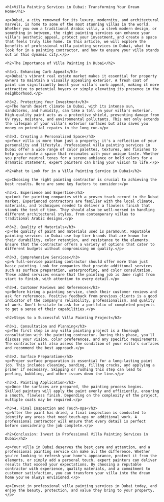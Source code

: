 <!DOCTYPE html>
<html lang="en">
<head>
    <meta charset="UTF-8">
    <meta name="viewport" content="width=device-width, initial-scale=1.0">
    <title>Villa Painting Services in Dubai: Transforming Your Dream Home</title>
</head>
<body>

    <h1>Villa Painting Services in Dubai: Transforming Your Dream Home</h1>

    <p>Dubai, a city renowned for its luxury, modernity, and architectural marvels, is home to some of the most stunning villas in the world. Whether you own a traditional Arabic villa, a sleek modern design, or something in between, the right painting services can enhance your villa's aesthetic appeal, protect your investment, and create a space that feels truly like home. In this article, we will explore the benefits of professional villa painting services in Dubai, what to look for in a painting contractor, and how to ensure your villa stands out in this dynamic city.</p>

    <h2>The Importance of Villa Painting in Dubai</h2>

    <h3>1. Enhancing Curb Appeal</h3>
    <p>Dubai's vibrant real estate market makes it essential for property owners to maintain a visually appealing exterior. A fresh coat of paint can significantly boost your villa's curb appeal, making it more attractive to potential buyers or simply elevating its presence in the neighborhood.</p>

    <h3>2. Protecting Your Investment</h3>
    <p>The harsh desert climate in Dubai, with its intense sun, sandstorms, and humidity, can take a toll on your villa's exterior. High-quality paint acts as a protective shield, preventing damage from UV rays, moisture, and environmental pollutants. This not only extends the lifespan of your villa's exterior surfaces but also saves you money on potential repairs in the long run.</p>

    <h3>3. Creating a Personalized Space</h3>
    <p>Your villa is more than just a property; it's a reflection of your personality and lifestyle. Professional villa painting services in Dubai offer a wide range of color palettes, textures, and finishes to help you create a space that resonates with your unique taste. Whether you prefer neutral tones for a serene ambiance or bold colors for a dramatic statement, expert painters can bring your vision to life.</p>

    <h2>What to Look for in a Villa Painting Service in Dubai</h2>

    <p>Choosing the right painting contractor is crucial to achieving the best results. Here are some key factors to consider:</p>

    <h3>1. Experience and Expertise</h3>
    <p>Look for painting companies with a proven track record in the Dubai market. Experienced contractors are familiar with the local climate, materials, and techniques needed to deliver a flawless finish that stands the test of time. They should also be well-versed in handling different architectural styles, from contemporary villas to traditional Arabic designs.</p>

    <h3>2. Quality of Materials</h3>
    <p>The quality of paint and materials used is paramount. Reputable painting services in Dubai use top-tier brands that are known for their durability, color retention, and resistance to the elements. Ensure that the contractor offers a variety of options that cater to different budgets without compromising on quality.</p>

    <h3>3. Comprehensive Services</h3>
    <p>A full-service painting contractor should offer more than just basic painting. Look for companies that provide additional services such as surface preparation, waterproofing, and color consultation. These added services ensure that the painting job is done right from start to finish, with attention to every detail.</p>

    <h3>4. Customer Reviews and References</h3>
    <p>Before hiring a painting service, check their customer reviews and ask for references. Positive feedback from previous clients is a good indicator of the company's reliability, professionalism, and quality of work. Don't hesitate to ask for a portfolio of completed projects to get a sense of their capabilities.</p>

    <h2>Steps to a Successful Villa Painting Project</h2>

    <h3>1. Consultation and Planning</h3>
    <p>The first step in any villa painting project is a thorough consultation with the painting contractor. During this phase, you'll discuss your vision, color preferences, and any specific requirements. The contractor will also assess the condition of your villa's surfaces and recommend the best approach.</p>

    <h3>2. Surface Preparation</h3>
    <p>Proper surface preparation is essential for a long-lasting paint job. This includes cleaning, sanding, filling cracks, and applying a primer if necessary. Skipping or rushing this step can lead to peeling, bubbling, and other issues down the line.</p>

    <h3>3. Painting Application</h3>
    <p>Once the surfaces are prepared, the painting process begins. Skilled painters will apply the paint evenly and efficiently, ensuring a smooth, flawless finish. Depending on the complexity of the project, multiple coats may be required.</p>

    <h3>4. Final Inspection and Touch-Ups</h3>
    <p>After the paint has dried, a final inspection is conducted to identify any areas that need touch-ups or additional work. A professional contractor will ensure that every detail is perfect before considering the job complete.</p>

    <h2>Conclusion: Invest in Professional Villa Painting Services in Dubai</h2>

    <p>Your villa in Dubai deserves the best care and attention, and a professional painting service can make all the difference. Whether you're looking to refresh your home's appearance, protect it from the elements, or simply add a personal touch, expert painters can deliver results that exceed your expectations. By choosing a reputable contractor with experience, quality materials, and a commitment to customer satisfaction, you can transform your villa into the dream home you've always envisioned.</p>

    <p>Invest in professional villa painting services in Dubai today, and enjoy the beauty, protection, and value they bring to your property.</p>

</body>
</html>
